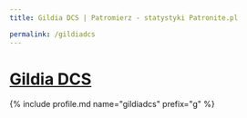 ```yaml
---
title: Gildia DCS | Patromierz - statystyki Patronite.pl

permalink: /gildiadcs
---
```


# [Gildia DCS](https://patronite.pl/gildiadcs)

{% include profile.md name="gildiadcs" prefix="g" %}
